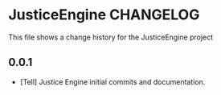 JusticeEngine CHANGELOG
==================

This file shows a change history for the JusticeEngine project

0.0.1
------
- [Tell] Justice Engine initial commits and documentation.
